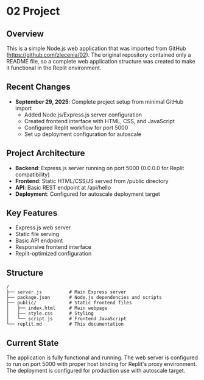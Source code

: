 # 02 Project

## Overview
This is a simple Node.js web application that was imported from GitHub (https://github.com/zlecenia/02). The original repository contained only a README file, so a complete web application structure was created to make it functional in the Replit environment.

## Recent Changes
- **September 29, 2025**: Complete project setup from minimal GitHub import
  - Added Node.js/Express.js server configuration
  - Created frontend interface with HTML, CSS, and JavaScript
  - Configured Replit workflow for port 5000
  - Set up deployment configuration for autoscale

## Project Architecture
- **Backend**: Express.js server running on port 5000 (0.0.0.0 for Replit compatibility)
- **Frontend**: Static HTML/CSS/JS served from /public directory
- **API**: Basic REST endpoint at /api/hello
- **Deployment**: Configured for autoscale deployment target

## Key Features
- Express.js web server
- Static file serving
- Basic API endpoint
- Responsive frontend interface
- Replit-optimized configuration

## Structure
```
/
├── server.js          # Main Express server
├── package.json       # Node.js dependencies and scripts
├── public/            # Static frontend files
│   ├── index.html     # Main webpage
│   ├── style.css      # Styling
│   └── script.js      # Frontend JavaScript
└── replit.md          # This documentation
```

## Current State
The application is fully functional and running. The web server is configured to run on port 5000 with proper host binding for Replit's proxy environment. The deployment is configured for production use with autoscale target.